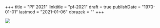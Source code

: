 +++
title = "PF 2021"
linktitle = "pf-2021"
draft = true
publishDate = "1970-01-01"
lastmod = "2021-01-06"
obrazek = ""
+++

![](/assets/media/brezanek_final.png)
